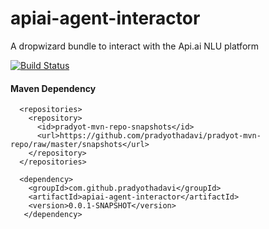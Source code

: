 # apiai-agent-interactor
A dropwizard bundle to interact with the Api.ai NLU platform

[![Build Status](https://travis-ci.org/pradyothadavi/apiai-agent-interactor.svg?branch=master)](https://travis-ci.org/pradyothadavi/apiai-agent-interactor)

#### Maven Dependency

```maven
  <repositories>
    <repository>
      <id>pradyot-mvn-repo-snapshots</id>
      <url>https://github.com/pradyothadavi/pradyot-mvn-repo/raw/master/snapshots</url>
    </repository>
  </repositories>
  
  <dependency>
    <groupId>com.github.pradyothadavi</groupId>
    <artifactId>apiai-agent-interactor</artifactId>
    <version>0.0.1-SNAPSHOT</version>
   </dependency>
```
